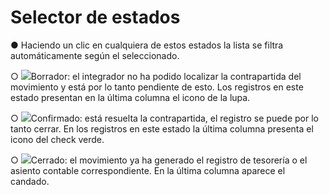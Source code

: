 # Selector de estados

●        Haciendo un clic en cualquiera de estos estados la lista se filtra automáticamente según el seleccionado.

&#x20;

○        ![](file:///C:/Users/warda/AppData/Local/Temp/msohtmlclip1/01/clip\_image002.jpg)Borrador: el integrador no ha podido localizar la contrapartida del movimiento y está por lo tanto pendiente de esto. Los registros en este estado presentan en la última columna el icono de la lupa.

○        ![](file:///C:/Users/warda/AppData/Local/Temp/msohtmlclip1/01/clip\_image004.jpg)Confirmado: está resuelta la contrapartida, el registro se puede por lo tanto cerrar. En los registros en este estado la última columna presenta el icono del check verde.

○        ![](file:///C:/Users/warda/AppData/Local/Temp/msohtmlclip1/01/clip\_image006.jpg)Cerrado: el movimiento ya ha generado el registro de tesorería o el asiento contable correspondiente. En la última columna aparece el candado.
